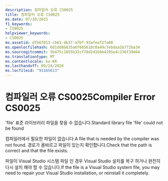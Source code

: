 ```yaml
---
description: 컴파일러 오류 CS0025
title: 컴파일러 오류 CS0025
ms.date: 07/20/2015
f1_keywords:
- CS0025
helpviewer_keywords:
- CS0025
ms.assetid: dfb6f013-cb61-4b37-afbf-93afeaf2fa08
ms.openlocfilehash: 6d1dd8b835a6f665610c0a49c7ebdaa1b772ba34
ms.sourcegitcommit: 5b475c1855b32cf78d2d1bbb4295e4c236f39464
ms.translationtype: MT
ms.contentlocale: ko-KR
ms.lasthandoff: 09/24/2020
ms.locfileid: "91165613"
---
```

# <a name="compiler-error-cs0025"></a><span data-ttu-id="dc417-103">컴파일러 오류 CS0025</span><span class="sxs-lookup"><span data-stu-id="dc417-103">Compiler Error CS0025</span></span>

<span data-ttu-id="dc417-104">'file' 표준 라이브러리 파일을 찾을 수 없습니다.</span><span class="sxs-lookup"><span data-stu-id="dc417-104">Standard library file 'file' could not be found</span></span>  
  
 <span data-ttu-id="dc417-105">컴파일러에서 필요한 파일이 없습니다.</span><span class="sxs-lookup"><span data-stu-id="dc417-105">A file that is needed by the compiler was not found.</span></span> <span data-ttu-id="dc417-106">경로가 올바르고 파일이 있는지 확인합니다.</span><span class="sxs-lookup"><span data-stu-id="dc417-106">Check that the path is correct and that the file exists.</span></span>  
  
 <span data-ttu-id="dc417-107">파일이 Visual Studio 시스템 파일 인 경우 Visual Studio 설치를 복구 하거나 완전히 다시 설치 해야 할 수 있습니다.</span><span class="sxs-lookup"><span data-stu-id="dc417-107">If the file is a Visual Studio system file, you may need to repair your Visual Studio installation, or reinstall it completely.</span></span>
